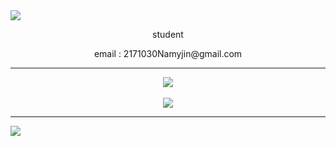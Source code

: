 <img src="https://capsule-render.vercel.app/api?type=waving&color=ff00ff&height=150&section=header&text=Introduction&fontColor=000000&fontSize=60" />
<div align="center">
<p> student </p> 
<p> email : 2171030Namyjin@gmail.com </p> 
<hr>
<img src="https://github-readme-stats.vercel.app/api/top-langs/?username=eugineee123&layout=compact&bg_color=000000&text_color=ff00ff"><br><br>
<img src="https://github-readme-stats.vercel.app/api?username=eugineee123&show_icons=true&bg_color=000000&text_color=ff00ff">
</div>
<hr>
<img src="https://capsule-render.vercel.app/api?type=waving&color=ffffff&height=150&section=footer" />
<!--
**Hoonggildong/Hoonggildong** is a ✨ _special_ ✨ repository because its `README.md` (this file) appears on your GitHub profile.

Here are some ideas to get you started:

- 🔭 I’m currently working on ...
- 🌱 I’m currently learning ...
- 👯 I’m looking to collaborate on ...
- 🤔 I’m looking for help with ...
- 💬 Ask me about ...
- 📫 How to reach me: ...
- 😄 Pronouns: ...
- ⚡ Fun fact: ...
-->
